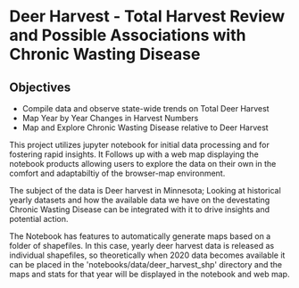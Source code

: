 # Deer Harvest - Total Harvest Review and Possible Associations with Chronic Wasting Disease

## Objectives
  - Compile data and observe state-wide trends on Total Deer Harvest
  - Map Year by Year Changes in Harvest Numbers
  - Map and Explore Chronic Wasting Disease relative to Deer Harvest
  
This project utilizes jupyter notebook for initial data processing and for fostering rapid insights. It Follows up with a web map displaying the notebook products allowing users to explore the data on their own in the comfort and adaptabiltiy of the browser-map environment.

The subject of the data is Deer harvest in Minnesota; Looking at historical yearly datasets and how the available data we have on the devestating Chronic Wasting Disease can be integrated with it to drive insights and potential action.

The Notebook has features to automatically generate maps based on a folder of shapefiles. In this case, yearly deer harvest data is released as individual shapefiles, so theoretically when 2020 data becomes available it can be placed in the 'notebooks/data/deer_harvest_shp' directory and the maps and stats for that year will be displayed in the notebook and web map.
